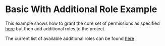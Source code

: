 # Basic With Additional Role Example

This example shows how to grant the core set of permissions as specified [here](../../main.tf) but then add additional roles to the project.

The current list of available additional roles can be found [here](../../other_roles.tf)
